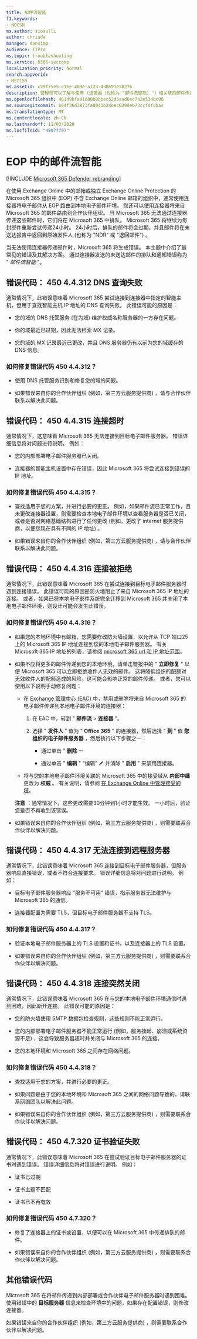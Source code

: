 ```yaml
---
title: 邮件流智能
f1.keywords:
- NOCSH
ms.author: siosulli
author: chrisda
manager: dansimp
audience: ITPro
ms.topic: troubleshooting
ms.service: O365-seccomp
localization_priority: Normal
search.appverid:
- MET150
ms.assetid: c29f75e5-c16e-409e-a123-430691e38276
description: 管理员可以了解与使用 (连接器（也称为 "邮件流智能) "）相关联的邮件传递相关的错误代码。
ms.openlocfilehash: 461d9bfa91d88b8bbec52d5aad6ec7a2e534bc96
ms.sourcegitcommit: b64f36d3873fa0041b24bec029deb73ccfdfdbac
ms.translationtype: MT
ms.contentlocale: zh-CN
ms.lasthandoff: 11/03/2020
ms.locfileid: "48877797"
---
```

# <a name="mail-flow-intelligence-in-eop"></a>EOP 中的邮件流智能

[!INCLUDE [Microsoft 365 Defender rebranding](../includes/microsoft-defender-for-office.md)]


在使用 Exchange Online 中的邮箱或独立 Exchange Online Protection 的 Microsoft 365 组织中 (EOP) 不含 Exchange Online 邮箱的组织中，通常使用连接器将电子邮件从 EOP 路由到本地电子邮件环境。 您还可以使用连接器将来自 Microsoft 365 的邮件路由到合作伙伴组织。 当 Microsoft 365 无法通过连接器传递这些邮件时，它们将在 Microsoft 365 中排队。 Microsoft 365 将继续为每封邮件重新尝试传递24小时。 24小时后，排队的邮件将会过期，并且邮件将在未送达报告中返回到原始发件人 (也称为 "NDR" 或 "退回邮件") 。

当无法使用连接器传递邮件时，Microsoft 365 将生成错误。 本主题中介绍了最常见的错误及其解决方案。 通过连接器发送的未送达邮件的排队和通知错误称为 " _邮件流智能_ "。

## <a name="error-code-450-44312-dns-query-failed"></a>错误代码： 450 4.4.312 DNS 查询失败

通常情况下，此错误意味着 Microsoft 365 尝试连接到连接器中指定的智能主机，但用于查找智能主机 IP 地址的 DNS 查询失败。 此错误可能的原因是：

- 您的域的 DNS 托管服务 (在为域) 维护权威名称服务器的一方存在问题。

- 你的域最近已过期，因此无法检索 MX 记录。

- 您的域的 MX 记录最近已更改，并且 DNS 服务器仍有以前为您的域缓存的 DNS 信息。

### <a name="how-do-i-fix-error-code-450-44312"></a>如何修复错误代码 450 4.4.312？

- 使用 DNS 托管服务识别和修复您的域的问题。

- 如果错误来自你的合作伙伴组织 (例如，第三方云服务提供商) ，请与合作伙伴联系以解决此问题。

## <a name="error-code-450-44315-connection-timed-out"></a>错误代码： 450 4.4.315 连接超时

通常情况下，这意味着 Microsoft 365 无法连接到目标电子邮件服务器。 错误详细信息将对问题进行说明。 例如：

- 您的内部部署电子邮件服务器已关闭。

- 连接器的智能主机设置中存在错误，因此 Microsoft 365 将尝试连接到错误的 IP 地址。

### <a name="how-do-i-fix-error-code-450-44315"></a>如何修复错误代码 450 4.4.315？

- 查找适用于您的方案，并进行必要的更正。 例如，如果邮件流已正常工作，且未更改连接器设置，则需要检查本地电子邮件环境以查看服务器是否已关闭，或者是否对网络基础结构进行了任何更改 (例如，更改了 internet 服务提供商，以便您现在具有不同的 IP 地址) 。

- 如果错误来自你的合作伙伴组织 (例如，第三方云服务提供商) ，请与合作伙伴联系以解决此问题。

## <a name="error-code-450-44316-connection-refused"></a>错误代码： 450 4.4.316 连接被拒绝

通常情况下，此错误意味着 Microsoft 365 在尝试连接到目标电子邮件服务器时遇到连接错误。 此错误可能的原因是防火墙阻止了来自 Microsoft 365 IP 地址的连接。 或者，如果已将本地电子邮件系统完全迁移到 Microsoft 365 并关闭了本地电子邮件环境，则设计可能会发生此错误。

### <a name="how-do-i-fix-error-code-450-44316"></a>如何修复错误代码 450 4.4.316？

- 如果您的本地环境中有邮箱，您需要修改防火墙设置，以允许从 TCP 端口25上的 Microsoft 365 IP 地址连接到您的本地电子邮件服务器。 有关 Microsoft 365 IP 地址的列表，请参阅 [microsoft 365 url 和 IP 地址范围](https://docs.microsoft.com/microsoft-365/enterprise/urls-and-ip-address-ranges)。

- 如果不应将更多的邮件传递到您的本地环境，请单击警报中的 " **立即修复** " 以便 Microsoft 365 可以立即拒绝收件人无效的邮件。 这将降低组织的配额对无效收件人的配额造成的风险，这可能会影响正常的邮件传递。 或者，您可以使用以下说明手动修复问题：

  - 在 [Exchange 管理中心 (EAC) ](https://docs.microsoft.com/Exchange/exchange-admin-center)中，禁用或删除将来自 Microsoft 365 的电子邮件传递到本地电子邮件环境的连接器：

    1. 在 EAC 中，转到 " **邮件流** \> **连接器** "。

    2. 选择 " **发件人** " 值为 " **Office 365** " 的连接器，然后选择 " **到** " 值 **您组织的电子邮件服务器** ，然后执行以下步骤之一：

       - 通过单击 " **删除** ![ 删除" 图标删除连接器](../../media/adf01106-cc79-475c-8673-065371c1897b.gif)

       - 通过单击 " **编辑** " "编辑" ![ 图标 ](../../media/ebd260e4-3556-4fb0-b0bb-cc489773042c.gif) 并清除 " **启用** " 来禁用连接器。

  - 将与您的本地电子邮件环境关联的 Microsoft 365 中的接受域从 **内部中继** 更改为 **权威** 。 有关说明，请参阅 [在 Exchange Online 中管理接受的域](https://docs.microsoft.com/exchange/mail-flow-best-practices/manage-accepted-domains/manage-accepted-domains)。

  **注意** ：通常情况下，这些更改需要30分钟到1小时才能生效。 一小时后，验证您是否不再收到该错误。

- 如果错误来自你的合作伙伴组织 (例如，第三方云服务提供商) ，则需要联系合作伙伴以解决问题。

## <a name="error-code-450-44317-cannot-connect-to-remote-server"></a>错误代码： 450 4.4.317 无法连接到远程服务器

通常情况下，此错误意味着 Microsoft 365 连接到目标电子邮件服务器，但服务器响应直接错误，或者不符合连接要求。 错误详细信息将对问题进行说明。 例如：

- 目标电子邮件服务器响应 "服务不可用" 错误，指示服务器无法维护与 Microsoft 365 的通信。

- 连接器配置为需要 TLS，但目标电子邮件服务器不支持 TLS。

### <a name="how-do-i-fix-error-code-450-44317"></a>如何修复错误代码 450 4.4.317？

- 验证本地电子邮件服务器上的 TLS 设置和证书，以及连接器上的 TLS 设置。

- 如果错误来自你的合作伙伴组织 (例如，第三方云服务提供商) ，则需要联系合作伙伴以解决问题。

## <a name="error-code-450-44318-connection-was-closed-abruptly"></a>错误代码： 450 4.4.318 连接突然关闭

通常情况下，此错误意味着 Microsoft 365 在与您的本地电子邮件环境通信时遇到困难，因此断开连接。 此错误可能的原因是：

- 您的防火墙使用 SMTP 数据包检查规则，这些规则不能正常运行。

- 您的内部部署电子邮件服务器不能正常运行 (例如，服务挂起、崩溃或系统资源不足) ，这会导致服务器超时并关闭与 Microsoft 365 的连接。

- 您的本地环境和 Microsoft 365 之间存在网络问题。

### <a name="how-do-i-fix-error-code-450-44318"></a>如何修复错误代码 450 4.4.318？

- 查找适用于您的方案，并进行必要的更正。

- 如果问题是由于您的本地环境和 Microsoft 365 之间的网络问题导致的，请联系网络团队以解决此问题。

- 如果错误来自你的合作伙伴组织 (例如，第三方云服务提供商) ，则需要联系合作伙伴以解决问题。

## <a name="error-code-450-47320-certificate-validation-failed"></a>错误代码： 450 4.7.320 证书验证失败

通常情况下，此错误意味着 Microsoft 365 在尝试验证目标电子邮件服务器的证书时遇到错误。 错误详细信息将对错误进行说明。 例如：

- 证书已过期

- 证书主题不匹配

- 证书已不再有效

### <a name="how-do-i-fix-error-code-450-47320"></a>如何修复错误代码 450 4.7.320？

- 修复了连接器上的证书或设置，以便可以在 Microsoft 365 中传递排队的邮件。

- 如果错误来自你的合作伙伴组织 (例如，第三方云服务提供商) ，则需要联系合作伙伴以解决问题。

## <a name="other-error-codes"></a>其他错误代码

Microsoft 365 在将邮件传递到内部部署或合作伙伴电子邮件服务器时遇到困难。 使用错误中的 **目标服务器** 信息来检查环境中的问题，如果存在配置错误，则修改连接器。

如果错误来自你的合作伙伴组织 (例如，第三方云服务提供商) ，则需要联系合作伙伴以解决问题。
